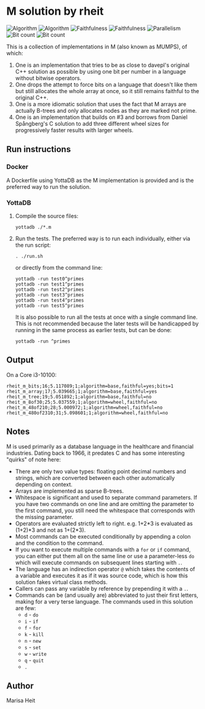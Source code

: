 # M solution by rheit

![Algorithm](https://img.shields.io/badge/Algorithm-base-green)
![Algorithm](https://img.shields.io/badge/Algorithm-wheel-yellowgreen)
![Faithfulness](https://img.shields.io/badge/Faithful-yes-green)
![Faithfulness](https://img.shields.io/badge/Faithful-no-yellowgreen)
![Parallelism](https://img.shields.io/badge/Parallel-no-green)
![Bit count](https://img.shields.io/badge/Bits-1-green)
![Bit count](https://img.shields.io/badge/Bits-unknown-yellowgreen)

This is a collection of implementations in M (also known as MUMPS), of which:

1. One is an implementation that tries to be as close to davepl's original C++ solution as possible by using one bit per number in a language without bitwise operators.
2. One drops the attempt to force bits on a language that doesn't like them but still allocates the whole array at once, so it still remains faithful to the original C++.
3. One is a more idiomatic solution that uses the fact that M arrays are actually B-trees and only allocates nodes as they are marked not prime.
4. One is an implementation that builds on #3 and borrows from Daniel Spångberg's C solution to add three different wheel sizes for progressively faster results with larger wheels.

## Run instructions

### Docker

A Dockerfile using YottaDB as the M implementation is provided and is the preferred way to run the solution.

### YottaDB

1. Compile the source files:
   ```
   yottadb ./*.m
   ```
2. Run the tests. The preferred way is to run each individually, either via the run script:
   ```
   . ./run.sh
   ```
   or directly from the command line:
   ```
   yottadb -run test0^primes
   yottadb -run test1^primes
   yottadb -run test2^primes
   yottadb -run test3^primes
   yottadb -run test4^primes
   yottadb -run test5^primes
   ```
   It is also possible to run all the tests at once with a single command line. This is not recommended because the later tests will be handicapped by running in the same process as earlier tests, but can be done:
   ```
   yottadb -run ^primes
   ```


## Output
On a Core i3-10100:
```
rheit_m_bits;16;5.117089;1;algorithm=base,faithful=yes;bits=1
rheit_m_array;17;5.039665;1;algorithm=base,faithful=yes
rheit_m_tree;19;5.051892;1;algorithm=base,faithful=no
rheit_m_8of30;25;5.037559;1;algorithm=wheel,faithful=no
rheit_m_48of210;28;5.000972;1;algorithm=wheel,faithful=no
rheit_m_480of2310;31;5.098601;1;algorithm=wheel,faithful=no
```

## Notes
M is used primarily as a database language in the healthcare and financial industries. Dating back to 1966, it predates C and has some interesting "quirks" of note here:

* There are only two value types: floating point decimal numbers and strings, which are converted between each other automatically depending on context.
* Arrays are implemented as sparse B-trees.
* Whitespace is significant and used to separate command parameters. If you have two commands on one line and are omitting the parameter to the first command, you still need the whitespace that corresponds with the missing parameter.
* Operators are evaluated strictly left to right. e.g. 1+2\*3 is evaluated as (1+2)\*3 and not as 1+(2\*3).
* Most commands can be executed conditionally by appending a colon and the condition to the command.
* If you want to execute multiple commands with a `for` or `if` command, you can either put them all on the same line or use a parameter-less `do` which will execute commands on subsequent lines starting with `.`.
* The language has an indirection operator `@` which takes the contents of a variable and executes it as if it was source code, which is how this solution fakes virtual class methods.
* Callers can pass any variable by reference by prepending it with a `.`.
* Commands can be (and usually are) abbreviated to just their first letters, making for a very terse language. The commands used in this solution are few:
  * `d` - `do`
  * `i` - `if`
  * `f` - `for`
  * `k` - `kill`
  * `n` - `new`
  * `s` - `set`
  * `w` - `write`
  * `q` - `quit`
  * `.`

## Author
Marisa Heit
